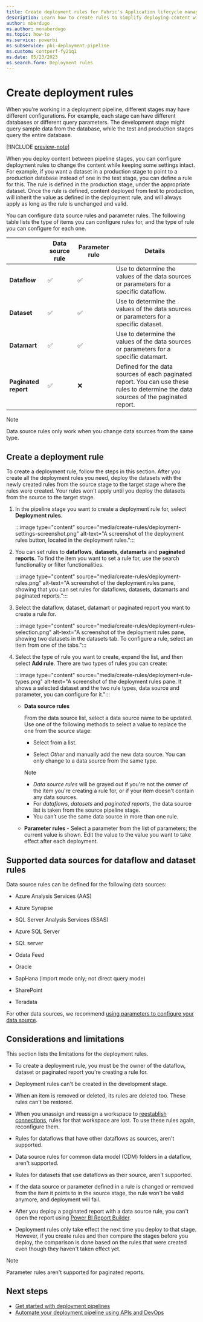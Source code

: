 ```yaml
---
title: Create deployment rules for Fabric's Application lifecycle management (ALM)
description: Learn how to create rules to simplify deploying content with Fabric's Application lifecycle management (ALM) tool
author: mberdugo
ms.author: monaberdugo
ms.topic: how-to
ms.service: powerbi
ms.subservice: pbi-deployment-pipeline
ms.custom: contperf-fy21q1
ms.date: 05/23/2023
ms.search.form: Deployment rules
---
```


# Create deployment rules

When you're working in a deployment pipeline, different stages may have different configurations. For example, each stage can have different databases or different query parameters. The development stage might query sample data from the database, while the test and production stages query the entire database.

[!INCLUDE [preview-note](../../includes/preview-note.md)]

When you deploy content between pipeline stages, you can configure deployment rules to change the content while keeping some settings intact. For example, if you want a dataset in a production stage to point to a production database instead of one in the test stage, you can define a rule for this. The rule is defined in the production stage, under the appropriate dataset. Once the rule is defined, content deployed from test to production, will inherit the value as defined in the deployment rule, and will always apply as long as the rule is unchanged and valid.

You can configure data source rules and parameter rules. The following table lists the type of items you can configure rules for, and the type of rule you can configure for each one.

||Data source rule  |Parameter rule  |Details  |
|---------|---------|---------|---------|
|**Dataflow**         |✅ |✅ |Use to determine the values of the data sources or parameters for a specific dataflow. |
|**Dataset**          |✅ |✅ |Use to determine the values of the data sources or parameters for a specific dataset.         |
|**Datamart**         |✅ |✅ |Use to determine the values of the data sources or parameters for a specific datamart.         |
|**Paginated report** |✅ |❌ |Defined for the data sources of each paginated report. You can use these rules to determine the data sources of the paginated report. |

>[!NOTE]
> Data source rules only work when you change data sources from the same type.

## Create a deployment rule

To create a deployment rule, follow the steps in this section. After you create all the deployment rules you need, deploy the datasets with the newly created rules from the source stage to the target stage where the rules were created. Your rules won't apply until you deploy the datasets from the source to the target stage.

1. In the pipeline stage you want to create a deployment rule for, select **Deployment rules**.

    :::image type="content" source="media/create-rules/deployment-settings-screenshot.png" alt-text="A screenshot of the deployment rules button, located in the deployment rules.":::

2. You can set rules to **dataflows**, **datasets**, **datamarts** and **paginated reports**. To find the item you want to set a rule for, use the search functionality or filter functionalities.

    :::image type="content" source="media/create-rules/deployment-rules.png" alt-text="A screenshot of the deployment rules pane, showing that you can set rules for dataflows, datasets, datamarts and paginated reports.":::

3. Select the dataflow, dataset, datamart or paginated report you want to create a rule for.

    :::image type="content" source="media/create-rules/deployment-rules-selection.png" alt-text="A screenshot of the deployment rules pane, showing two datasets in the datasets tab. To configure a rule, select an item from one of the tabs.":::

4. Select the type of rule you want to create, expand the list, and then select **Add rule**. There are two types of rules you can create:

    :::image type="content" source="media/create-rules/deployment-rule-types.png" alt-text="A screenshot of the deployment rules pane. It shows a selected dataset and the two rule types, data source and parameter, you can configure for it.":::

    * **Data source rules**

        From the data source list, select a data source name to be updated. Use one of the following methods to select a value to replace the one from the source stage:

        * Select from a list.

        * Select *Other* and manually add the new data source. You can only change to a data source from the same type.

        >[!NOTE]
        >
        >* *Data source rules* will be grayed out if you're not the owner of the item you're creating a rule for, or if your item doesn't contain any data sources.
        >* For *dataflows*, *datasets* and *paginated reports*, the data source list is taken from the source pipeline stage.
        >* You can’t use the same data source in more than one rule.

    * **Parameter rules** - Select a parameter from the list of parameters; the current value is shown. Edit the value to the value you want to take effect after each deployment.

## Supported data sources for dataflow and dataset rules

Data source rules can be defined for the following data sources:

* Azure Analysis Services (AAS)

* Azure Synapse

* SQL Server Analysis Services (SSAS)

* Azure SQL Server

* SQL server

* Odata Feed

* Oracle

* SapHana (import mode only; not direct query mode)

* SharePoint

* Teradata

For other data sources, we recommend [using parameters to configure your data source](../best-practices-cicd.md#use-parameters-for-configurations-that-will-change-between-stages).

## Considerations and limitations

This section lists the limitations for the deployment rules.

* To create a deployment rule, you must be the owner of the dataflow, dataset or paginated report you're creating a rule for.

* Deployment rules can't be created in the development stage.

* When an item is removed or deleted, its rules are deleted too. These rules can't be restored.

* When you unassign and reassign a workspace to [reestablish connections](../troubleshoot-cicd.md#lost-connections-after-deployment), rules for that workspace are lost. To use these rules again, reconfigure them.

* Rules for dataflows that have other dataflows as sources, aren't supported.

* Data source rules for common data model (CDM) folders in a dataflow, aren't supported.

* Rules for datasets that use dataflows as their source, aren't supported.

* If the data source or parameter defined in a rule is changed or removed from the item it points to in the source stage, the rule won't be valid anymore, and deployment will fail.

* After you deploy a paginated report with a data source rule, you can't open the report using [Power BI Report Builder](/power-bi/paginated-reports/report-builder-power-bi.md).

* Deployment rules only take effect the next time you deploy to that stage. However, if you create rules and then compare the stages before you deploy, the comparison is done based on the rules that were created even though they haven't taken effect yet.

>[!NOTE]
>Parameter rules aren't supported for paginated reports.

## Next steps

* [Get started with deployment pipelines](get-started-with-deployment-pipelines.md)
* [Automate your deployment pipeline using APIs and DevOps](pipeline-automation.md)
